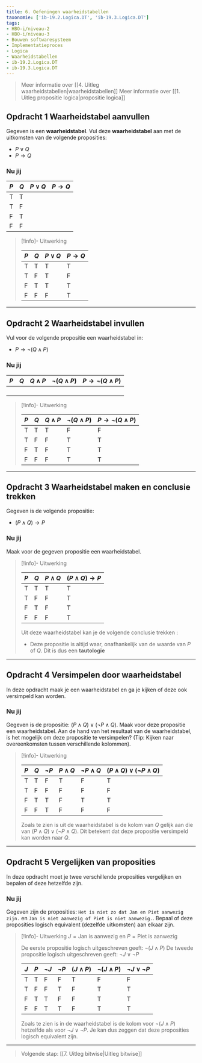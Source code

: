 ```yaml
---
title: 6. Oefeningen waarheidstabellen
taxonomie: ['ib-19.2.Logica.DT', 'ib-19.3.Logica.DT']
tags:
- HBO-i/niveau-2
- HBO-i/niveau-3
- Bouwen softwaresysteem
- Implementatieproces
- Logica
- Waarheidstabellen
- ib-19.2.Logica.DT
- ib-19.3.Logica.DT
---
```


> Meer informatie over [[4. Uitleg waarheidstabellen|waarheidstabellen]]
> Meer informatie over [[1. Uitleg propositie logica|propositie logica]]

## Opdracht 1 Waarheidstabel aanvullen
Gegeven is een **waarheidstabel**. Vul deze **waarheidstabel** aan met de uitkomsten van de volgende proposities:
- $P \vee Q$
- $P \to Q$

### Nu jij

| $P$ | $Q$ | $P \vee Q$ | $P \to Q$ |
| --- | --- | ---------- | --------- |
| T   | T   |            |           |
| T   | F   |            |           |
| F   | T   |            |           |
| F   | F   |            |           |

> [!info]- Uitwerking
> 
> | $P$ | $Q$ | $P \vee Q$ | $P \to Q$ |
> | --- | --- | ---------- | --------- |
> | T   | T   | T          | T         |
> | T   | F   | T          | F         |
> | F   | T   | T          | T         |
> | F   | F   | F          | T         |

---

## Opdracht 2 Waarheidstabel invullen 
Vul voor de volgende propositie een waarheidstabel in:
- $P \to \neg(Q \wedge P)$

### Nu jij

| $P$ | $Q$ | $Q \wedge P$ | $\neg(Q \wedge P)$ | $P \to \neg(Q \wedge P)$ |
| --- | --- | ------------ | ------------------ | ------------------------ |
|     |     |              |                    |                          |
|     |     |              |                    |                          |
|     |     |              |                    |                          |
|     |     |              |                    |                          |

> [!info]- Uitwerking
> 
> | $P$ | $Q$ | $Q \wedge P$ | $\neg(Q \wedge P)$| $P \to \neg(Q \wedge P)$ |
> | --- | --- | ------------ | -------------------- | -------------------- |
> | T   | T   | T            | F                    |  F                 |
> | T   | F   | F            | T                    |  T                 | 
> | F   | T   | F            | T                    |  T                 |
> | F   | F   | F            | T                    |   T                |

---

## Opdracht 3 Waarheidstabel maken en conclusie trekken
Gegeven is de volgende propositie:
- $(P \wedge Q) \to P$

### Nu jij
Maak voor de gegeven propositie een waarheidstabel. 

> [!info]- Uitwerking
> 
> | $P$   | $Q$   | $P \wedge Q$ | $(P \wedge Q) \to P$ |
> | --- | --- | ------------ | -------------------- |
> | T   | T   | T            | T                    |
> | T   | F   | F            | T                    |
> | F   | T   | F            | T                    |
> | F   | F   | F            | T                    |
> 
> Uit deze waarheidstabel kan je de volgende conclusie trekken :
> - Deze propositie is altijd waar, onafhankelijk van de waarde van $P$ of $Q$. Dit is dus een **tautologie**

---

## Opdracht 4 Versimpelen door waarheidstabel
In deze opdracht maak je een waarheidstabel en ga je kijken of deze ook versimpeld kan worden. 

### Nu jij 
Gegeven is de propositie: $(P \wedge Q) \vee (\neg P \wedge Q)$. Maak voor deze propositie een waarheidstabel. 
Aan de hand van het resultaat van de waarheidstabel, is het mogelijk om deze propositie te versimpelen? (Tip: Kijken naar overeenkomsten tussen verschillende kolommen).

> [!info]- Uitwerking
> 
> | $P$ | $Q$ | $\neg P$ | $P \wedge Q$ | $\neg P \wedge Q$ | $(P \wedge Q) \vee (\neg P \wedge Q)$ |
> | --- | --- | -------- | ------------ | ----------------- | ------------------------------------- |
> | T   | T   | F        | T            | F                 | T                                     |
> | T   | F   | F        | F            | F                 | F                                     |
> | F   | T   | T        | F            | T                 | T                                     |
> | F   | F   | T        | F            | F                 | F                                     |
> Zoals te zien is uit de waarheidstabel is de kolom van $Q$ gelijk aan die van $(P \wedge Q) \vee (\neg P \wedge Q)$. Dit betekent dat deze propositie versimpeld kan worden naar $Q$. 

---

## Opdracht 5 Vergelijken van proposities
In deze opdracht moet je twee verschillende proposities vergelijken en bepalen of deze hetzelfde zijn.

### Nu jij
Gegeven zijn de proposities: `Het is niet zo dat Jan en Piet aanwezig zijn.` en `Jan is niet aanwezig of Piet is niet aanwezig.`. Bepaal of deze proposities logisch equivalent (dezelfde uitkomsten) aan elkaar zijn.

> [!info]- Uitwerking
> $J = \text{Jan is aanwezig}$ en $P = \text{Piet is aanwezig}$
> 
> De eerste propositie logisch uitgeschreven geeft: $\neg (J \wedge P)$
> De tweede propositie logisch uitgeschreven geeft: $\neg J \vee \neg P$
> 
> | $J$   | $P$   | $\neg J$ | $\neg P$ | $(J \wedge P)$ | $\neg (J \wedge P)$ | $\neg J \vee \neg P$ |
> | --- | --- | -------- | -------- | -------------- | ------------------- | -------------------- |
> | T   | T   | F        | F        | T              | F                   | F                    |
> | T   | F   | F        | T        | F              | T                   | T                    |
> | F   | T   | T        | F        | F              | T                   | T                    |
> | F   | F   | T        | T        | F              | T                   | T                    |
> 
> Zoals te zien is in de waarheidstabel is de kolom voor $\neg (J \wedge P)$ hetzelfde als voor $\neg J \vee \neg P$. Je kan dus zeggen dat deze proposities logisch equivalent zijn.

---

> Volgende stap: [[7. Uitleg bitwise|Uitleg bitwise]]
